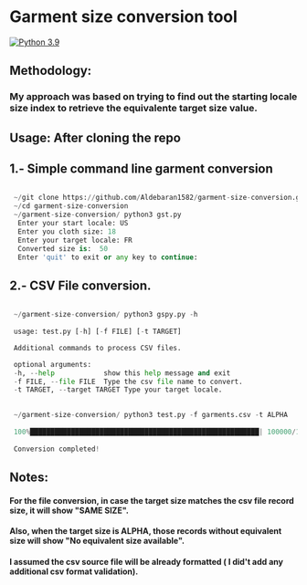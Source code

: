 # Garment size conversion tool


[![Python 3.9](https://img.shields.io/badge/python-3.9-blue.svg)](https://www.python.org/downloads/release/python-390/)





## Methodology: 
### My approach was based on trying to find out the starting locale size index to retrieve the equivalente target size value.

## Usage: After cloning the repo

## 1.- Simple command line garment conversion


```python

 ~/git clone https://github.com/Aldebaran1582/garment-size-conversion.git
 ~/cd garment-size-conversion
 ~/garment-size-conversion/ python3 gst.py 
  Enter your start locale: US
  Enter you cloth size: 18
  Enter your target locale: FR
  Converted size is:  50
  Enter 'quit' to exit or any key to continue:

```
             
## 2.- CSV File conversion.


```python

 ~/garment-size-conversion/ python3 gspy.py -h
 
 usage: test.py [-h] [-f FILE] [-t TARGET]

 Additional commands to process CSV files.

 optional arguments:
 -h, --help            show this help message and exit
 -f FILE, --file FILE  Type the csv file name to convert.
 -t TARGET, --target TARGET Type your target locale.

 
 ~/garment-size-conversion/ python3 test.py -f garments.csv -t ALPHA 
 
 100%████████████████████████████████████████████████████████| 100000/100000 [00:03<00:00, 32226.15it/s]
 
 Conversion completed! 
```

## Notes:

 ####  For the file conversion, in case the target size matches the csv file record size, it will show  "SAME SIZE".
 ####  Also, when the target size is ALPHA, those records without equivalent size will show "No equivalent size available".
 #### I assumed the csv source file will be already formatted ( I did't add any additional csv format validation).


